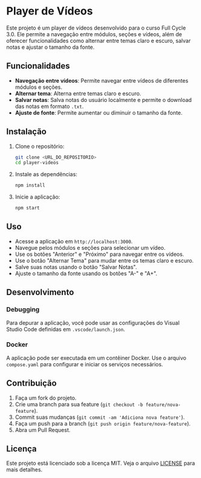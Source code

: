 # Player de Vídeos

Este projeto é um player de vídeos desenvolvido para o curso Full Cycle 3.0. Ele permite a navegação entre módulos, seções e vídeos, além de oferecer funcionalidades como alternar entre temas claro e escuro, salvar notas e ajustar o tamanho da fonte.

## Funcionalidades

- **Navegação entre vídeos**: Permite navegar entre vídeos de diferentes módulos e seções.
- **Alternar tema**: Alterna entre temas claro e escuro.
- **Salvar notas**: Salva notas do usuário localmente e permite o download das notas em formato `.txt`.
- **Ajuste de fonte**: Permite aumentar ou diminuir o tamanho da fonte.

## Instalação

1. Clone o repositório:
    ```sh
    git clone <URL_DO_REPOSITORIO>
    cd player-videos
    ```

2. Instale as dependências:
    ```sh
    npm install
    ```

3. Inicie a aplicação:
    ```sh
    npm start
    ```

## Uso

- Acesse a aplicação em `http://localhost:3000`.
- Navegue pelos módulos e seções para selecionar um vídeo.
- Use os botões "Anterior" e "Próximo" para navegar entre os vídeos.
- Use o botão "Alternar Tema" para mudar entre os temas claro e escuro.
- Salve suas notas usando o botão "Salvar Notas".
- Ajuste o tamanho da fonte usando os botões "A-" e "A+".

## Desenvolvimento

### Debugging

Para depurar a aplicação, você pode usar as configurações do Visual Studio Code definidas em `.vscode/launch.json`.

### Docker

A aplicação pode ser executada em um contêiner Docker. Use o arquivo `compose.yaml` para configurar e iniciar os serviços necessários.

## Contribuição

1. Faça um fork do projeto.
2. Crie uma branch para sua feature (`git checkout -b feature/nova-feature`).
3. Commit suas mudanças (`git commit -am 'Adiciona nova feature'`).
4. Faça um push para a branch (`git push origin feature/nova-feature`).
5. Abra um Pull Request.

## Licença

Este projeto está licenciado sob a licença MIT. Veja o arquivo [LICENSE](LICENSE) para mais detalhes.
